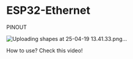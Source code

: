 # ESP32-Ethernet
PINOUT 

![Uploading shapes at 25-04-19 13.41.33.png…]()

How to use? Check this video!
